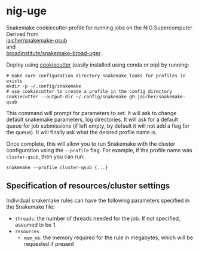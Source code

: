 # nig-uge

Snakemake cookiecutter profile for running jobs on the NIG Supercomputer
Derived from  
[jaicher/snakemake-qsub][qsub]  
 and  
[broadinstitute/snakemake-broad-uger][broad].

Deploy using [cookiecutter][cookiecutter-repo] (easily installed using conda or
pip) by running:

   [qsub]: https://github.com/jaicher/snakemake-sync-bq-sub
   [broad]: https://github.com/broadinstitute/snakemake-broad-uger
   [cookiecutter-repo]: https://github.com/audreyr/cookiecutter

```
# make sure configuration directory snakemake looks for profiles in exists
mkdir -p ~/.config/snakemake
# use cookiecutter to create a profile in the config directory
cookiecutter --output-dir ~/.config/snakemake gh:jaicher/snakemake-qsub
```

This command will prompt for parameters to set.  It will ask to change default
snakemake parameters, log directories. It will ask for a default queue for job
submissions (if left empty, by default it will not add a flag for the queue).
It will finally ask what the desired profile name is.

Once complete, this will allow you to run Snakemake with the cluster
configuration using the `--profile` flag. For example, if the profile name
was `cluster-qsub`, then you can run:

```
snakemake --profile cluster-qsub {...}
```

## Specification of resources/cluster settings

Individual snakemake rules can have the following parameters specified in the
Snakemake file:
+ `threads`: the number of threads needed for the job. If not specified,
  assumed to be 1.
+ `resources`
    - `mem_mb`: the memory required for the rule in megabytes, which will be
      requested if present

